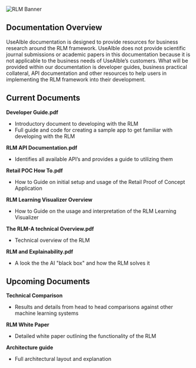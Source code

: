 ![RLM Banner](http://i.imgur.com/VtUAQUh.png)

## Documentation Overview ##

UseAIble documentation is designed to provide resources for business research around the RLM framework. UseAIble does not provide scientific journal submissions or academic papers in this documentation because it is not applicable to the business needs of UseAIble’s customers. What will be provided within our documentation is developer guides, business practical collateral, API documentation and other resources to help users in implementing the RLM framework into their development.  

## Current Documents ##

**Developer Guide.pdf**

- Introductory document to developing with the RLM
- Full guide and code for creating a sample app to get familiar with developing with the RLM 

**RLM API Documentation.pdf**
 
- Identifies all available API’s and provides a guide to utilizing them

**Retail POC How To.pdf**
 
- How to Guide on initial setup and usage of the Retail Proof of Concept Application

**RLM Learning Visualizer Overview**
 
- How to Guide on the usage and interpretation of the RLM Learning Visualizer

**The RLM-A technical Overview.pdf**
 
- Technical overview of the RLM
 
**RLM and Explainability.pdf**
 
- A look the the AI "black box" and how the RLM solves it

## Upcoming Documents ##

**Technical Comparison**
 
- Results and details from head to head comparisons against other machine learning systems

**RLM White Paper**

- Detailed white paper outlining the functionality of the RLM 

**Architecture guide**
 
- Full architectural layout and explanation 
